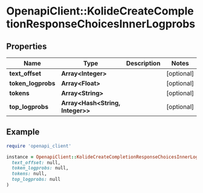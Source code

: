 # OpenapiClient::KolideCreateCompletionResponseChoicesInnerLogprobs

## Properties

| Name | Type | Description | Notes |
| ---- | ---- | ----------- | ----- |
| **text_offset** | **Array&lt;Integer&gt;** |  | [optional] |
| **token_logprobs** | **Array&lt;Float&gt;** |  | [optional] |
| **tokens** | **Array&lt;String&gt;** |  | [optional] |
| **top_logprobs** | **Array&lt;Hash&lt;String, Integer&gt;&gt;** |  | [optional] |

## Example

```ruby
require 'openapi_client'

instance = OpenapiClient::KolideCreateCompletionResponseChoicesInnerLogprobs.new(
  text_offset: null,
  token_logprobs: null,
  tokens: null,
  top_logprobs: null
)
```

